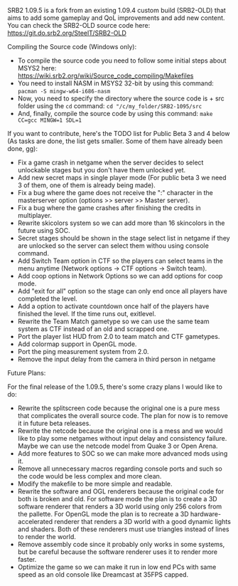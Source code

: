SRB2 1.09.5 is a fork from an existing 1.09.4 custom build (SRB2-OLD) that aims to add some gameplay and QoL improvements and add new content.
You can check the SRB2-OLD source code here: https://git.do.srb2.org/SteelT/SRB2-OLD

Compiling the Source code (Windows only):
- To compile the source code you need to follow some initial steps about MSYS2 here: https://wiki.srb2.org/wiki/Source_code_compiling/Makefiles
- You need to install NASM in MSYS2 32-bit by using this command: ```pacman -S mingw-w64-i686-nasm```
- Now, you need to specify the directory where the source code is + src folder using the ```cd``` command: ```cd "/c/my_folder/SRB2-1095/src```
- And, finally, compile the source code by using this command: ```make CC=gcc MINGW=1 SDL=1```



If you want to contribute, here's the TODO list for Public Beta 3 and 4 below (As tasks are done, the list gets smaller. Some of them have already been done, gg):
- Fix a game crash in netgame when the server decides to select unlockable stages but you don't have them unlocked yet.
- Add new secret maps in single player mode (For public beta 3 we need 3 of them, one of them is already being made).
- Fix a bug where the game does not receive the ":" character in the masterserver option (options >> server >> Master server).
- Fix a bug where the game crashes after finishing the credits in multiplayer.
- Rewrite skicolors system so we can add more than 16 skincolors in the future using SOC.
- Secret stages should be shown in the stage select list in netgame if they are unlocked so the server can select them withou using console command.
- Add Switch Team option in CTF so the players can select teams in the menu anytime (Network options -> CTF options -> Switch team).
- Add coop options in Network Options so we can add options for coop mode.
- Add "exit for all" option so the stage can only end once all players have completed the level.
- Add a option to activate countdown once half of the players have finished the level. If the time runs out, exitlevel.
- Rewrite the Team Match gametype so we can use the same team system as CTF instead of an old and scrapped one.
- Port the player list HUD from 2.0 to team match and CTF gametypes.
- Add colormap support in OpenGL mode.
- Port the ping measurement system from 2.0.
- Remove the input delay from the camera in third person in netgame

Future Plans:

For the final release of the 1.09.5, there's some crazy plans I would like to do:
- Rewrite the splitscreen code because the original one is a pure mess that complicates the overall source code. The plan for now is to remove it in future beta releases.
- Rewrite the netcode because the original one is a mess and we would like to play some netgames without input delay and consistency failure. Maybe we can use the netcode
model from Quake 3 or Open Arena.
- Add more features to SOC so we can make more advanced mods using it.
- Remove all unnecessary macros regarding console ports and such so the code would be less complex and more clean.
- Modify the makefile to be more simple and readable.
- Rewrite the software and OGL renderers because the original code for both is broken and old. For software mode the plan is to create a 3D software renderer that renders a 3D
world using only 256 colors from the pallette. For OpenGL mode the plan is to recreate a 3D hardware-accelerated renderer that renders a 3D world with a good dynamic lights and shaders.
Both of these renderers must use triangles instead of lines to render the world.
- Remove assembly code since it probably only works in some systems, but be careful because the software renderer uses it to render more faster.
- Optimize the game so we can make it run in low end PCs with same speed as an old console like Dreamcast at 35FPS capped.
